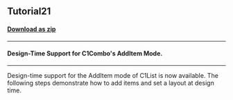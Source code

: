 ## Tutorial21
#### [Download as zip](https://minhaskamal.github.io/DownGit/#/home?url=https://github.com/GrapeCity/ComponentOne-WinForms-Samples/tree/master/NetFramework\List\VB\Tutorials\Tutorial21)
____
#### Design-Time Support for C1Combo's AddItem Mode.
____
Design-time support for the AddItem mode of C1List is now available. The following steps demonstrate how to add items and set a layout at design time. 











